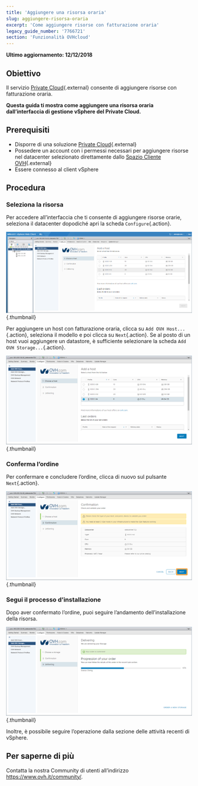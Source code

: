 ```yaml
---
title: 'Aggiungere una risorsa oraria'
slug: aggiungere-risorsa-oraria
excerpt: 'Come aggiungere risorse con fatturazione oraria'
legacy_guide_number: '7766721'
section: 'Funzionalità OVHcloud'
---
```


**Ultimo aggiornamento: 12/12/2018**

## Obiettivo

Il servizio [Private Cloud](https://www.ovh.it/private-cloud/){.external} consente di aggiungere risorse con fatturazione oraria.

**Questa guida ti mostra come aggiungere una risorsa oraria dall’interfaccia di gestione vSphere del Private Cloud.**

## Prerequisiti

* Disporre di una soluzione [Private Cloud](https://www.ovh.it/private-cloud/){.external}
* Possedere un account con i permessi necessari per aggiungere risorse nel datacenter selezionato direttamente dallo [Spazio Cliente OVH](https://www.ovh.com/auth/?action=gotomanager){.external}
* Essere connesso al client vSphere


## Procedura

### Seleziona la risorsa

Per accedere all’interfaccia che ti consente di aggiungere risorse orarie, seleziona il datacenter dopodiché apri la scheda `Configure`{.action}.

![Aggiunta di un host](images/addhost_01.png){.thumbnail}

Per aggiungere un host con fatturazione oraria, clicca su `Add OVH Host...`{.action}, seleziona il modello e poi clicca su `Next`{.action}. Se al posto di un host vuoi aggiungere un datastore, è sufficiente selezionare la scheda `Add OVH Storage...`{.action}.

![Aggiunta di un host](images/addhost_03.png){.thumbnail}


### Conferma l’ordine

Per confermare e concludere l’ordine, clicca di nuovo sul pulsante `Next`{.action}.

![](images/addhost_04.png){.thumbnail}

### Segui il processo d’installazione

Dopo aver confermato l’ordine, puoi seguire l’andamento dell’installazione della risorsa.

![](images/addhost_06.png){.thumbnail}

Inoltre, è possibile seguire l’operazione dalla sezione delle attività recenti di vSphere. 


## Per saperne di più

Contatta la nostra Community di utenti all’indirizzo <https://www.ovh.it/community/>.